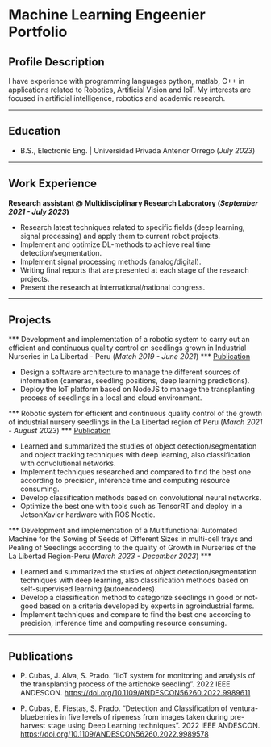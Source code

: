 # Machine Learning Engeenier Portfolio
## Profile Description
I have experience with programming languages python, matlab, C++ in applications related to Robotics, Artificial Vision and IoT. My interests are focused in artificial intelligence, robotics and academic research.

---
## Education
- B.S., Electronic Eng. | Universidad Privada Antenor Orrego (_July 2023_)

---
## Work Experience
**Research assistant @ Multidisciplinary Research Laboratory (_September 2021 - July 2023_)**
- Research latest techniques related to specific fields (deep learning, signal processing) and apply them to current robot projects.
- Implement and optimize DL-methods to achieve real time detection/segmentation.
- Implement signal processing methods (analog/digital).
- Writing final reports that are presented at each stage of the research projects.
- Present the research at international/national congress.

----
## Projects

*** Development and implementation of a robotic system to carry out an efficient and continuous quality control on seedlings grown in Industrial Nurseries in La Libertad - Peru (_Match 2019 - June 2021_) ***
[Publication](https://doi.org/10.1109/ANDESCON56260.2022.9989611)

- Design a software architecture to manage the different sources of information (cameras, seedling positions, deep learning predictions).
- Deploy the IoT platform based on NodeJS to manage the transplanting process of seedlings in a local and cloud environment.


*** Robotic system for efficient and continuous quality control of the growth of industrial nursery seedlings in the La Libertad region of Peru (_March 2021 - August 2023_) ***
[Publication](https://doi.org/10.1109/ANDESCON56260.2022.9989578)

- Learned and summarized the studies of object detection/segmentation and object tracking techniques with deep learning, also classification with convolutional networks.
- Implement techniques researched and compared to find the best one according to precision, inference time and computing resource consuming.
- Develop classification methods based on convolutional neural networks.
- Optimize the best one with tools such as TensorRT and deploy in a JetsonXavier hardware with ROS Noetic.

*** Development and implementation of a Multifunctional Automated Machine for the Sowing of Seeds of Different Sizes in multi-cell trays and Pealing of Seedlings according to the quality of Growth in Nurseries of the La Libertad Region-Peru (_March 2023 - December 2023_) ***

- Learned and summarized the studies of object detection/segmentation techniques with deep learning, also classification methods based on self-supervised learning (autoencoders).
- Develop a classification method to categorize seedlings in good or not-good based on a criteria developed by experts in agroindustrial farms.
- Implement techniques and compare to find the best one according to precision, inference time and computing resource consuming.

---

## Publications

- P. Cubas, J. Alva, S. Prado. “IIoT system for monitoring and analysis of the transplanting process of the artichoke seedling”. 2022 IEEE ANDESCON. https://doi.org/10.1109/ANDESCON56260.2022.9989611

- P. Cubas, E. Fiestas, S. Prado. “Detection and Classification of ventura-blueberries in five levels of ripeness from images taken during pre-harvest stage using Deep Learning techniques”. 2022 IEEE ANDESCON. https://doi.org/10.1109/ANDESCON56260.2022.9989578